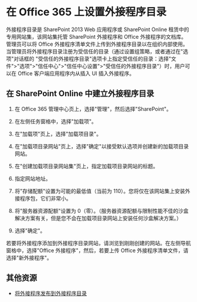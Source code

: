
# 在 Office 365 上设置外接程序目录

外接程序目录是 SharePoint 2013 Web 应用程序或 SharePoint Online 租赁中的专用网站集，该网站集托管 SharePoint 外接程序和 Office 外接程序的文档库。管理员可以将 Office 外接程序清单文件上传到外接程序目录以在组织内部使用。当管理员将外接程序目录注册为受信任的目录（通过设置组策略，或者通过在"选项"对话框的 "受信任的外接程序目录"选项卡上指定受信任的目录：选择"文件">"选项">"信任中心">"信任中心设置">"受信任的外接程序目录"）时，用户可以在 Office 客户端应用程序内从插入 UI 插入外接程序。

## 在 SharePoint Online 中建立外接程序目录


1. 在 Office 365 管理中心页上，选择"管理"，然后选择"SharePoint"。
    
2. 在左侧任务窗格中，选择"加载项"。
    
3. 在"加载项"页上，选择"加载项目录"。
    
4. 在"加载项目录网站"页上，选择"确定"以接受默认选项并创建新的加载项目录网站。
    
5. 在"创建加载项目录网站集"页上，指定加载项目录网站的标题。
    
6. 指定网站地址。
    
7. 将"存储配额"设置为可能的最低值（当前为 110）。您将仅在该网站集上安装外接程序包，它们非常小。
    
8. 将"服务器资源配额"设置为 0（零）。（服务器资源配额与限制性能不佳的沙盒解决方案有关，但是您不会在加载项目录网站上安装任何沙盒解决方案。）
    
9. 选择"确定"。
    
若要将外接程序添加到外接程序目录网站，请浏览到刚刚创建的网站。在左侧导航窗格中，选择"Office 外接程序"，然后，若要上传 Office 外接程序清单文件，请选择"新外接程序"。


## 其他资源


- [将外接程序发布到外接程序目录](../publish/publish-task-pane-and-content-add-ins-to-an-add-in-catalog.md)

    

